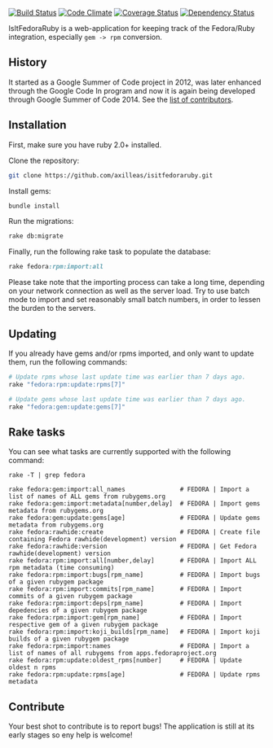 [![Build Status](https://travis-ci.org/axilleas/isitfedoraruby.png)](https://travis-ci.org/axilleas/isitfedoraruby)
[![Code Climate](https://codeclimate.com/github/axilleas/isitfedoraruby.png)](https://codeclimate.com/github/axilleas/isitfedoraruby)
[![Coverage Status](https://coveralls.io/repos/axilleas/isitfedoraruby/badge.png?branch=master)](https://coveralls.io/r/axilleas/isitfedoraruby)
[![Dependency Status](https://gemnasium.com/axilleas/isitfedoraruby.png)](https://gemnasium.com/axilleas/isitfedoraruby)


IsItFedoraRuby is a web-application for keeping track of the Fedora/Ruby
integration, especially `gem -> rpm` conversion.

## History

It started as a Google Summer of Code project in 2012, was later enhanced
through the Google Code In program and now it is again being developed through
Google Summer of Code 2014. See the [list of contributors](https://github.com/axilleas/isitfedoraruby/graphs/contributors).

## Installation

First, make sure you have ruby 2.0+ installed.

Clone the repository:

```bash
git clone https://github.com/axilleas/isitfedoraruby.git
```

Install gems:

```bash
bundle install
```

Run the migrations:

```bash
rake db:migrate
```

Finally, run the following rake task to populate the database:
```ruby
rake fedora:rpm:import:all
```

Please take note that the importing process can take a long time, depending
on your network connection as well as the server load. Try to use batch mode
to import and set reasonably small batch numbers, in order to lessen the
burden to the servers.

## Updating

If you already have gems and/or rpms imported, and only want to update them,
run the following commands:

```bash
# Update rpms whose last update time was earlier than 7 days ago.
rake "fedora:rpm:update:rpms[7]"

# Update gems whose last update time was earlier than 7 days ago.
rake "fedora:gem:update:gems[7]"
```

## Rake tasks

You can see what tasks are currently supported with the following command:

```
rake -T | grep fedora

rake fedora:gem:import:all_names               # FEDORA | Import a list of names of ALL gems from rubygems.org
rake fedora:gem:import:metadata[number,delay]  # FEDORA | Import gems metadata from rubygems.org
rake fedora:gem:update:gems[age]               # FEDORA | Update gems metadata from rubygems.org
rake fedora:rawhide:create                     # FEDORA | Create file containing Fedora rawhide(development) version
rake fedora:rawhide:version                    # FEDORA | Get Fedora rawhide(development) version
rake fedora:rpm:import:all[number,delay]       # FEDORA | Import ALL rpm metadata (time consuming)
rake fedora:rpm:import:bugs[rpm_name]          # FEDORA | Import bugs of a given rubygem package
rake fedora:rpm:import:commits[rpm_name]       # FEDORA | Import commits of a given rubygem package
rake fedora:rpm:import:deps[rpm_name]          # FEDORA | Import depedencies of a given rubygem package
rake fedora:rpm:import:gem[rpm_name]           # FEDORA | Import respective gem of a given rubygem package
rake fedora:rpm:import:koji_builds[rpm_name]   # FEDORA | Import koji builds of a given rubygem package
rake fedora:rpm:import:names                   # FEDORA | Import a list of names of all rubygems from apps.fedoraproject.org
rake fedora:rpm:update:oldest_rpms[number]     # FEDORA | Update oldest n rpms
rake fedora:rpm:update:rpms[age]               # FEDORA | Update rpms metadata
```

## Contribute

Your best shot to contribute is to report bugs! The application is still at
its early stages so eny help is welcome!
